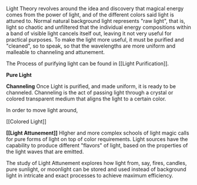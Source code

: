  
Light Theory revolves around the idea and discovery that magical energy comes from the power of light, and of the different colors said light is attuned to. Normal natural background light represents "raw light", that is, light so chaotic and unfiltered that the individual energy compositions within a band of visible light cancels itself out, leaving it not very useful for practical purposes. To make the light more useful, it must be purified and "cleaned", so to speak, so that the wavelengths are more uniform and malleable to channeling and attunement.

The Process of purifying light can be found in [[Light Purification]].

**Pure Light**


**Channeling**
Once Light is purified, and made uniform, it is ready to be channeled. Channeling is the act of passing light through a crystal or colored transparent medium that aligns the light to a certain color. 

In order to move light around, 

[[Colored Light]]


**[[Light Attunement]]**
HIgher and more complex schools of light magic calls for pure forms of light on top of color requirements. Light sources have the capability to produce different "flavors" of light, based on the properties of the light waves that are emitted. 

The study of Light Attunement explores how light from, say, fires, candles, pure sunlight, or moonlight can be stored and used instead of background light in intricate and exact processes to achieve maximum efficiency.

